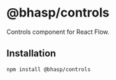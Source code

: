 # @bhasp/controls

Controls component for React Flow.

## Installation 

```sh 
npm install @bhasp/controls
```

